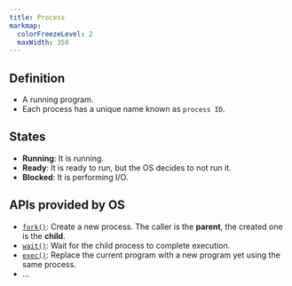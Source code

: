 ```yaml
---
title: Process 
markmap:
  colorFreezeLevel: 2
  maxWidth: 350
---
```

## Definition
- A running program. 
- Each process has a unique name known as `process ID`.

## States
- **Running**: It is running.
- **Ready**: It is ready to run, but the OS decides to not run it. 
- **Blocked**: It is performing I/O.

## APIs provided by OS 
- [`fork()`](https://man7.org/linux/man-pages/man3/fork.3p.html): Create a new process. The caller is the **parent**, the created one is the **child**.
- [`wait()`](https://man7.org/linux/man-pages/man3/wait.3p.html): Wait for the child process to complete execution. 
- [`exec()`](https://man7.org/linux/man-pages/man3/exec.3p.html): Replace the current program with a new program yet using the same process.
- ...